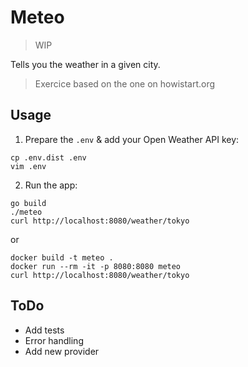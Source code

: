 # Meteo

> WIP

Tells you the weather in a given city.

> Exercice based on the one on howistart.org

## Usage

1. Prepare the `.env` & add your Open Weather API key:

```
cp .env.dist .env
vim .env
```

2. Run the app:

```
go build
./meteo
curl http://localhost:8080/weather/tokyo
```

or

```
docker build -t meteo .
docker run --rm -it -p 8080:8080 meteo
curl http://localhost:8080/weather/tokyo
```

## ToDo

- Add tests
- Error handling
- Add new provider
